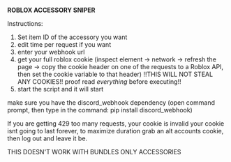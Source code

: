 **ROBLOX ACCESSORY SNIPER**

Instructions:
1. Set item ID of the accessory you want
2. edit time per request if you want
3. enter your webhook url
4. get your full roblox cookie (inspect element -> network -> refresh the page -> copy the cookie header on one of the requests to a Roblox API, then set the cookie variable to that header)
!!THIS WILL NOT STEAL ANY COOKIES!! proof read _everything_ before executing!!
5. start the script and it will start

make sure you have the discord_webhook dependency (open command prompt, then type in the command: pip install discord_webhook)

If you are getting 429 too many requests, your cookie is invalid
your cookie isnt going to last forever, to maximize duration grab an alt accounts cookie, then log out and leave it be.

THIS DOESN'T WORK WITH BUNDLES ONLY ACCESSORIES
